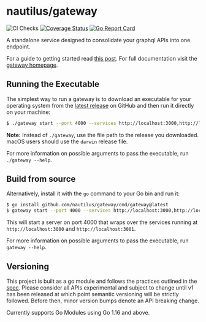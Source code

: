 # nautilus/gateway

![CI Checks](https://github.com/nautilus/gateway/workflows/CI%20Checks/badge.svg?branch=master) [![Coverage Status](https://coveralls.io/repos/github/nautilus/gateway/badge.svg?branch=master)](https://coveralls.io/github/nautilus/gateway?branch=master) [![Go Report Card](https://goreportcard.com/badge/github.com/nautilus/gateway)](https://goreportcard.com/report/github.com/nautilus/gateway)

A standalone service designed to consolidate your graphql APIs into one endpoint.

For a guide to getting started read [this post](https://medium.com/@aaivazis/a-guide-to-schema-federation-part-1-995b639ac035). For full documentation visit the [gateway homepage](https://gateway.nautilus.dev).

## Running the Executable

The simplest way to run a gateway is to download an executable for your operating system
from the [latest release][latest] on GitHub and then run it directly on your machine:

```bash
$ ./gateway start --port 4000 --services http://localhost:3000,http://localhost:3001
```

**Note:** Instead of `./gateway`, use the file path to the release you downloaded.
macOS users should use the `darwin` release file.

For more information on possible arguments to pass the executable, run `./gateway --help`.

[latest]: https://github.com/nautilus/gateway/releases/latest

## Build from source

Alternatively, install it with the `go` command to your Go bin and run it:
```bash
$ go install github.com/nautilus/gateway/cmd/gateway@latest
$ gateway start --port 4000 --services http://localhost:3000,http://localhost:3001
```

This will start a server on port 4000 that wraps over the services
running at `http://localhost:3000` and `http://localhost:3001`.

For more information on possible arguments to pass the executable, run `gateway --help`.

## Versioning

This project is built as a go module and follows the practices outlined in the [spec](https://github.com/golang/go/wiki/Modules). Please consider all APIs experimental and subject
to change until v1 has been released at which point semantic versioning will be strictly followed. Before
then, minor version bumps denote an API breaking change.

Currently supports Go Modules using Go 1.16 and above.

